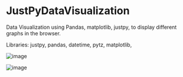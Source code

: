 # JustPyDataVisualization
Data Visualization using Pandas, matplotlib, justpy, to display different graphs in the browser.

Libraries: justpy, pandas, datetime, pytz, matplotlib,

![image](https://user-images.githubusercontent.com/53841303/132012640-39a59222-adba-4ad2-a5ff-2c94b31162b1.png)

![image](https://user-images.githubusercontent.com/53841303/132012783-05a824a2-929a-4ec2-87f5-add4481a59f0.png)

